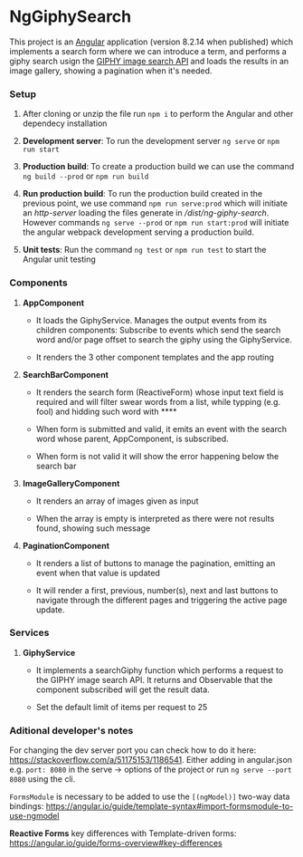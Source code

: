 # NgGiphySearch

This project is an [Angular](https://angular.io/docs) application (version 8.2.14 when published) which implements a search form where we can introduce a term, and performs a giphy search usign the [GIPHY image search API](https://developers.giphy.com/docs/api/endpoint#search) and loads the results in an image gallery, showing a pagination when it's needed.

### Setup

1. After cloning or unzip the file run `npm i` to perform the Angular and other dependecy installation

2. **Development server**: To run the development server `ng serve` or `npm run start`

3. **Production build**: To create a production build we can use the command `ng build --prod` or `npm run build`

4. **Run production build**: To run the production build created in the previous point, we use command `npm run serve:prod` which will initiate an _http-server_ loading the files generate in _/dist/ng-giphy-search_. However commands `ng serve --prod` or `npm run start:prod` will initiate the angular webpack development serving a production build.

5. **Unit tests**: Run the command `ng test` or `npm run test` to start the Angular unit testing

### Components

1. **AppComponent**

   - It loads the GiphyService. Manages the output events from its children components: Subscribe to events which send the search word and/or page offset to search the giphy using the GiphyService.

   - It renders the 3 other component templates and the app routing

2. **SearchBarComponent**

   - It renders the search form (ReactiveForm) whose input text field is required and will filter swear words from a list, while typping (e.g. fool) and hidding such word with \*\*\*\*

   - When form is submitted and valid, it emits an event with the search word whose parent, AppComponent, is subscribed.

   - When form is not valid it will show the error happening below the search bar

3. **ImageGalleryComponent**

   - It renders an array of images given as input

   - When the array is empty is interpreted as there were not results found, showing such message

4. **PaginationComponent**

   - It renders a list of buttons to manage the pagination, emitting an event when that value is updated

   - It will render a first, previous, number(s), next and last buttons to navigate through the different pages and triggering the active page update.

### Services

1. **GiphyService**

   - It implements a searchGiphy function which performs a request to the GIPHY image search API. It returns and Observable that the component subscribed will get the result data.

   - Set the default limit of items per request to 25

### Aditional developer's notes

For changing the dev server port you can check how to do it here: https://stackoverflow.com/a/51175153/1186541. Either adding in angular.json e.g. `port: 8080` in the serve -> options of the project or run `ng serve --port 8080` using the cli.

`FormsModule` is necessary to be added to use the `[(ngModel)]` two-way data bindings: https://angular.io/guide/template-syntax#import-formsmodule-to-use-ngmodel

**Reactive Forms** key differences with Template-driven forms: https://angular.io/guide/forms-overview#key-differences
